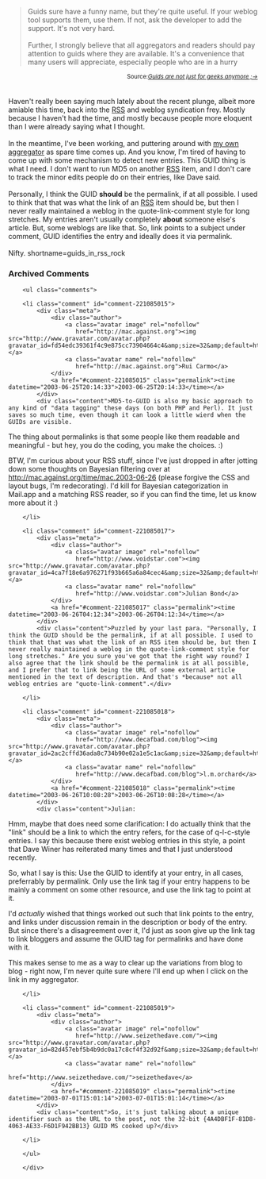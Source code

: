 <blockquote cite="http://backend.userland.com/permalinksNewsAggregators">Guids sure have a funny name, but they're quite useful. If your weblog tool supports them, use them. If not, ask the developer to add the support. It's not very hard.
<br /><br />
Further, I strongly believe that all aggregators and readers should pay attention to guids where they are available. It's a convenience that many users will appreciate, especially people who are in a hurry</blockquote>
<div class="credit" align="right"><small>Source:<cite><a href="http://backend.userland.com/permalinksNewsAggregators">Guids are not just for geeks anymore ;-></a></cite></small></div>
<br /><br />
Haven't really been saying much lately about the recent plunge, albeit more amiable this time, back
into the <a href="http://www.decafbad.com/twiki/bin/view/Main/RSS">RSS</a> and weblog syndication frey.  Mostly because I haven't had the time, and mostly because
people more eloquent than I were already saying what I thought.
<br /><br />
In the meantime, I've been working, and puttering around with 
<a href="http://www.decafbad.com/viewcvs.cgi/dbagg/" target="_top">my own aggregator</a> as spare time comes up.
And you know, I'm tired of having to come up with some mechanism to detect new entries.
This GUID thing is what I need.  I don't want to run MD5 on another <a href="http://www.decafbad.com/twiki/bin/view/Main/RSS">RSS</a> item, and I don't
care to track the minor edits people do on their entries, like Dave said.
<br /><br />
Personally, I think the GUID <strong>should</strong> be the permalink, if at all possible.  I used 
to think that that was what the link of an <a href="http://www.decafbad.com/twiki/bin/view/Main/RSS">RSS</a> item should be, but then I never really
maintained a weblog in the quote-link-comment style for long stretches.  My entries
aren't usually completely <strong>about</strong> someone else's article.  But, some weblogs are 
like that.  So, link points to a subject under comment, GUID identifies the entry and
ideally does it via permalink.
<br /><br />
Nifty.
<!--more-->
shortname=guids_in_rss_rock

<div id="comments" class="comments archived-comments">
            <h3>Archived Comments</h3>
            
        <ul class="comments">
            
        <li class="comment" id="comment-221085015">
            <div class="meta">
                <div class="author">
                    <a class="avatar image" rel="nofollow" 
                       href="http://mac.against.org"><img src="http://www.gravatar.com/avatar.php?gravatar_id=fd54edc39361f4c9e875cc73904664c4&amp;size=32&amp;default=http://mediacdn.disqus.com/1320279820/images/noavatar32.png"/></a>
                    <a class="avatar name" rel="nofollow" 
                       href="http://mac.against.org">Rui Carmo</a>
                </div>
                <a href="#comment-221085015" class="permalink"><time datetime="2003-06-25T20:14:33">2003-06-25T20:14:33</time></a>
            </div>
            <div class="content">MD5-to-GUID is also my basic approach to any kind of "data tagging" these days (on both PHP and Perl). It just saves so much time, even though it can look a little wierd when the GUIDs are visible.

The thing about permalinks is that some people like them readable and meaningful - but hey, you do the coding, you make the choices. :)

BTW, I'm curious about your RSS stuff, since I've just dropped in after jotting down some thoughts on Bayesian filtering over at http://mac.against.org/time/mac.2003-06-26 (please forgive the CSS and layout bugs, I'm redecorating). I'd kill for Bayesian categorization in Mail.app and a matching RSS reader, so if you can find the time, let us know more about it :)</div>
            
        </li>
    
        <li class="comment" id="comment-221085017">
            <div class="meta">
                <div class="author">
                    <a class="avatar image" rel="nofollow" 
                       href="http://www.voidstar.com"><img src="http://www.gravatar.com/avatar.php?gravatar_id=4ca7f18e6a976271f93b665a6a84cec4&amp;size=32&amp;default=http://mediacdn.disqus.com/1320279820/images/noavatar32.png"/></a>
                    <a class="avatar name" rel="nofollow" 
                       href="http://www.voidstar.com">Julian Bond</a>
                </div>
                <a href="#comment-221085017" class="permalink"><time datetime="2003-06-26T04:12:34">2003-06-26T04:12:34</time></a>
            </div>
            <div class="content">Puzzled by your last para. "Personally, I think the GUID should be the permalink, if at all possible. I used to think that that was what the link of an RSS item should be, but then I never really maintained a weblog in the quote-link-comment style for long stretches." Are you sure you've got that the right way round? I also agree that the link should be the permalink is at all possible, and I prefer that to link being the URL of some external article mentioned in the text of description. And that's *because* not all weblog entries are "quote-link-comment".</div>
            
        </li>
    
        <li class="comment" id="comment-221085018">
            <div class="meta">
                <div class="author">
                    <a class="avatar image" rel="nofollow" 
                       href="http://www.decafbad.com/blog"><img src="http://www.gravatar.com/avatar.php?gravatar_id=2ac2cffd36ada8c734b90e02a1e5c1ac&amp;size=32&amp;default=http://mediacdn.disqus.com/1320279820/images/noavatar32.png"/></a>
                    <a class="avatar name" rel="nofollow" 
                       href="http://www.decafbad.com/blog">l.m.orchard</a>
                </div>
                <a href="#comment-221085018" class="permalink"><time datetime="2003-06-26T10:08:28">2003-06-26T10:08:28</time></a>
            </div>
            <div class="content">Julian:

Hmm, maybe that does need some clarification:  I do actually think that the "link" should be a link to which the entry refers, for the case of q-l-c-style entries.  I say this because there exist weblog entries in this style, a point that Dave Winer has reiterated many times and that I just understood recently.

So, what I say is this:  Use the GUID to identify at your entry, in all cases, preferrably by permalink.  Only use the link tag if your entry happens to be mainly a comment on some other resource, and use the link tag to point at it.  

I'd *actually* wished that things worked out such that link points to the entry, and links under discussion remain in the description or body of the entry.  But since there's a disagreement over it, I'd just as soon give up the link tag to link bloggers and assume the GUID tag for permalinks and have done with it.

This makes sense to me as a way to clear up the variations from blog to blog - right now, I'm never quite sure where I'll end up when I click on the link in my aggregator.</div>
            
        </li>
    
        <li class="comment" id="comment-221085019">
            <div class="meta">
                <div class="author">
                    <a class="avatar image" rel="nofollow" 
                       href="http://www.seizethedave.com/"><img src="http://www.gravatar.com/avatar.php?gravatar_id=82d457ebf5b4b9dc0a17c8cf4f32d92f&amp;size=32&amp;default=http://mediacdn.disqus.com/1320279820/images/noavatar32.png"/></a>
                    <a class="avatar name" rel="nofollow" 
                       href="http://www.seizethedave.com/">seizethedave</a>
                </div>
                <a href="#comment-221085019" class="permalink"><time datetime="2003-07-01T15:01:14">2003-07-01T15:01:14</time></a>
            </div>
            <div class="content">So, it's just talking about a unique identifier such as the URL to the post, not the 32-bit {4A4DBF1F-81D8-4063-AE33-F6D1F942BB13} GUID MS cooked up?</div>
            
        </li>
    
        </ul>
    
        </div>
    